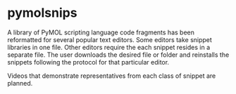 # pymolsnips

A library of PyMOL scripting language code fragments has been reformatted for several popular text editors.
Some editors take snippet libraries in one file. 
Other editors require the each snippet resides in a separate file. 
The user downloads the desired file or folder and reinstalls the snippets following the protocol for that particular editor.

Videos that demonstrate representatives from each class of snippet are planned. 
